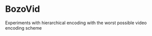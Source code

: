 BozoVid
=======

Experiments with hierarchical encoding with the worst possible video encoding scheme
